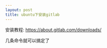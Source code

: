 ```yaml
---
layout: post
title: ubuntu下安装gitlab
---
```


安装教程: <https://about.gitlab.com/downloads/>

几条命令就可以搞定了
